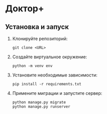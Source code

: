# Доктор+

## Установка и запуск

1. Клонируйте репозиторий:
    ```
    git clone <URL>
    ```
2. Создайте виртуальное окружение:
    ```
    python -m venv env
    ```
3. Установите необходимые зависимости:
    ```
    pip install -r requirements.txt
    ```
4. Примените миграции и запустите сервер:
    ```
    python manage.py migrate
    python manage.py runserver
    ```
